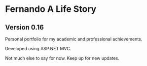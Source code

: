 # Fernando A Life Story
## Version 0.16

Personal portfolio for my academic and professional achievements. 

Developed using ASP.NET MVC.

Not much else to say for now.
Keep up for new updates.